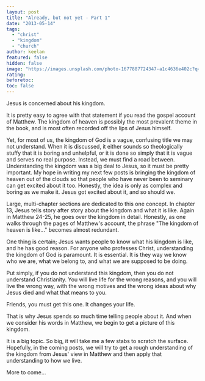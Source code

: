 ```yaml
---
layout: post
title: "Already, but not yet - Part 1"
date: "2013-05-14"
tags: 
  - "christ"
  - "kingdom"
  - "church"
author: keelan
featured: false
hidden: false
image: "https://images.unsplash.com/photo-1677887724347-a1c4636e402c?q=80&w=2070&auto=format&fit=crop&ixlib=rb-4.0.3&ixid=M3wxMjA3fDB8MHxwaG90by1wYWdlfHx8fGVufDB8fHx8fA%3D%3D"
rating:
beforetoc:
toc: false
---
```


Jesus is concerned about his kingdom.

It is pretty easy to agree with that statement if you read the gospel account of Matthew. The kingdom of heaven is possibly the most prevalent theme in the book, and is most often recorded off the lips of Jesus himself.

Yet, for most of us, the kingdom of God is a vague, confusing title we may not understand. When it is discussed, it either sounds so theologically stuffy that it is boring and unhelpful, or it is done so simply that it is vague and serves no real purpose. Instead, we must find a road between. Understanding the kingdom was a big deal to Jesus, so it must be pretty important. My hope in writing my next few posts is bringing the kingdom of heaven out of the clouds so that people who have never been to seminary can get excited about it too. Honestly, the idea is only as complex and boring as we make it. Jesus got excited about it, and so should we.

Large, multi-chapter sections are dedicated to this one concept. In chapter 13, Jesus tells story after story about the kingdom and what it is like. Again in Matthew 24-25, he goes over the kingdom in detail. Honestly, as one walks through the pages of Matthew's account, the phrase "The kingdom of heaven is like..." becomes almost redundant.

One thing is certain; Jesus wants people to know what his kingdom is like, and he has good reason. For anyone who professes Christ, understanding the kingdom of God is paramount. It is essential. It is they way we know who we are, what we belong to, and what we are supposed to be doing.

Put simply, if you do not understand this kingdom, then you do not understand Christianity. You will live life for the wrong reasons, and you will live the wrong way, with the wrong motives and the wrong ideas about why Jesus died and what that means to you.

Friends, you must get this one. It changes your life.

That is why Jesus spends so much time telling people about it. And when we consider his words in Matthew, we begin to get a picture of this kingdom.

It is a big topic. So big, it will take me a few stabs to scratch the surface. Hopefully, in the coming posts, we will try to get a rough understanding of the kingdom from Jesus' view in Matthew and then apply that understanding to how we live.

More to come...

